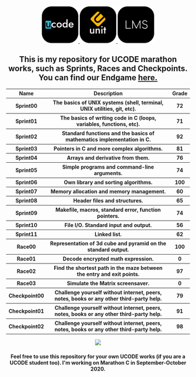 <head>
    <p align="center">
        <a href="https://ucode.world/en/" target="_blank">
            <img src="https://github.com/NogaKazaha/NogaKazaha/blob/master/img/Header/ucode.png" height="100px">
        </a>
        <a href="https://unitfactory.net/" target="_blank">
            <img src="https://github.com/NogaKazaha/NogaKazaha/blob/master/img/Header/unit.png" height="100px">
        </a>
        <a href="https://lms.ucode.world/users/plitovka/" target="_blank">
            <img src="https://github.com/NogaKazaha/NogaKazaha/blob/master/img/Header/lms.png" height="100px">
        </a>
        <h2 align="center">This is my repository for UCODE marathon works, such as Sprints, Races and Checkpoints. You can find our Endgame <a href="https://github.com/NogaKazaha/Ucode-Endgame" target="_blank">here.</a></h2>
    </p>
</head>

<body>
    <table width="110%" border="0" cellpadding="3" align="centre">  
        <tr>
            <th>Name</th>
            <th>Description</th>
            <th>Grade</th>
        </tr>
        <tr>
            <th>Sprint00</th>
            <th>The basics of UNIX systems (shell, terminal, UNIX utilities, git, etc).</th>
            <th>72</th>
        </tr>
        <tr>
            <th>Sprint01</th>
            <th>The basics of writing code in C (loops, variables, functions, etc).</th>
            <th>71</th>
        </tr>
        <tr>
            <th>Sprint02</th>
            <th>Standard functions and the basics of mathematics implementation in C.</th>
            <th>92</th>
        </tr>
        <tr>
            <th>Sprint03</th>
            <th>Pointers in C and more complex algorithms.</th>
            <th>81</th>
        </tr>
        <tr>
            <th>Sprint04</th>
            <th>Arrays and derivative from them.</th>
            <th>76</th>
        </tr>
        <tr>
            <th>Sprint05</th>
            <th>Simple programs and command-line arguments.</th>
            <th>74</th>
        </tr>
        <tr>
            <th>Sprint06</th>
            <th>Own library and sorting algorithms.</th>
            <th>100</th>
        </tr>
        <tr>
            <th>Sprint07</th>
            <th>Memory allocation and memory management.</th>
            <th>60</th>
        </tr>
        <tr>
            <th>Sprint08</th>
            <th>Header files and structures.</th>
            <th>65</th>
        </tr>
        <tr>
            <th>Sprint09</th>
            <th>Makefile, macros, standard error, function pointers.</th>
            <th>74</th>
        </tr>
        <tr>
            <th>Sprint10</th>
            <th>File I/O. Standard input and output.</th>
            <th>56</th>
        </tr>
        <tr>
            <th>Sprint11</th>
            <th>Linked list.</th>
            <th>62</th>
        </tr>
        <tr>
            <th>Race00</th>
            <th>Representation of 3d cube and pyramid on the standard output.</th>
            <th>100</th>
        </tr>
        <tr>
            <th>Race01</th>
            <th>Decode encrypted math expression.</th>
            <th>0</th>
        </tr>
        <tr>
            <th>Race02</th>
            <th>Find the shortest path in the maze between the entry and exit points.</th>
            <th>97</th>
        </tr>
        <tr>
            <th>Race03</th>
            <th>Simulate the Matrix screensaver.</th>
            <th>0</th>
        </tr>
        <tr>
            <th>Checkpoint00</th>
            <th>Challenge yourself without internet, peers, notes, books or any other third-party help.</th>
            <th>79</th>
        </tr>
        <tr>
            <th>Checkpoint01</th>
            <th>Challenge yourself without internet, peers, notes, books or any other third-party help.</th>
            <th>91</th>
        </tr>
        <tr>
            <th>Checkpoint02</th>
            <th>Challenge yourself without internet, peers, notes, books or any other third-party help.</th>
            <th>98</th>
        </tr>
    </table>
</body>

<footer>
<p align="center"><img src="https://emojis.slackmojis.com/emojis/images/1531849430/4246/blob-sunglasses.gif?1531849430" width="30"></p>
<h4 align="center">Feel free to use this repository for your own UCODE works (if you are a UCODE student too). I'm working on Marathon C in September-October 2020.</h4>
</footer>
